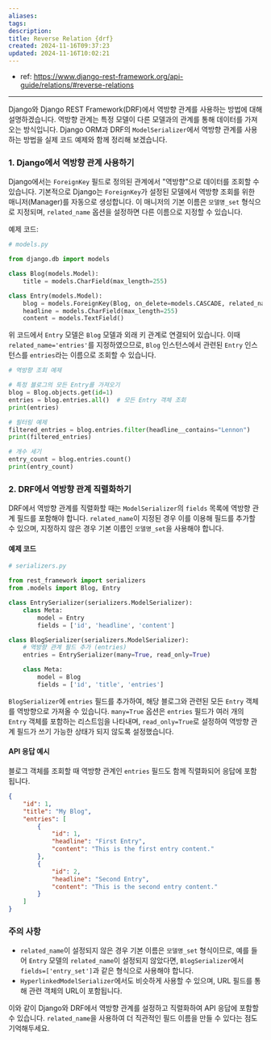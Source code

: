 ```yaml
---
aliases: 
tags: 
description:
title: Reverse Relation {drf}
created: 2024-11-16T09:37:23
updated: 2024-11-16T10:02:21
---
```

- ref: <https://www.django-rest-framework.org/api-guide/relations/#reverse-relations>
---
Django와 Django REST Framework(DRF)에서 역방향 관계를 사용하는 방법에 대해 설명하겠습니다. 역방향 관계는 특정 모델이 다른 모델과의 관계를 통해 데이터를 가져오는 방식입니다. Django ORM과 DRF의 `ModelSerializer`에서 역방향 관계를 사용하는 방법을 실제 코드 예제와 함께 정리해 보겠습니다.

### 1. Django에서 역방향 관계 사용하기

Django에서는 `ForeignKey` 필드로 정의된 관계에서 "역방향"으로 데이터를 조회할 수 있습니다. 기본적으로 Django는 `ForeignKey`가 설정된 모델에서 역방향 조회를 위한 매니저(Manager)를 자동으로 생성합니다. 이 매니저의 기본 이름은 `모델명_set` 형식으로 지정되며, `related_name` 옵션을 설정하면 다른 이름으로 지정할 수 있습니다.

예제 코드:

```python
# models.py

from django.db import models

class Blog(models.Model):
    title = models.CharField(max_length=255)

class Entry(models.Model):
    blog = models.ForeignKey(Blog, on_delete=models.CASCADE, related_name='entries')
    headline = models.CharField(max_length=255)
    content = models.TextField()
```

위 코드에서 `Entry` 모델은 `Blog` 모델과 외래 키 관계로 연결되어 있습니다. 이때 `related_name='entries'`를 지정하였으므로, `Blog` 인스턴스에서 관련된 `Entry` 인스턴스를 `entries`라는 이름으로 조회할 수 있습니다.

```python
# 역방향 조회 예제

# 특정 블로그의 모든 Entry를 가져오기
blog = Blog.objects.get(id=1)
entries = blog.entries.all()  # 모든 Entry 객체 조회
print(entries)

# 필터링 예제
filtered_entries = blog.entries.filter(headline__contains="Lennon")
print(filtered_entries)

# 개수 세기
entry_count = blog.entries.count()
print(entry_count)
```

### 2. DRF에서 역방향 관계 직렬화하기

DRF에서 역방향 관계를 직렬화할 때는 `ModelSerializer`의 `fields` 목록에 역방향 관계 필드를 포함해야 합니다. `related_name`이 지정된 경우 이를 이용해 필드를 추가할 수 있으며, 지정하지 않은 경우 기본 이름인 `모델명_set`을 사용해야 합니다.

#### 예제 코드

```python
# serializers.py

from rest_framework import serializers
from .models import Blog, Entry

class EntrySerializer(serializers.ModelSerializer):
    class Meta:
        model = Entry
        fields = ['id', 'headline', 'content']

class BlogSerializer(serializers.ModelSerializer):
    # 역방향 관계 필드 추가 (entries)
    entries = EntrySerializer(many=True, read_only=True)

    class Meta:
        model = Blog
        fields = ['id', 'title', 'entries']
```

`BlogSerializer`에 `entries` 필드를 추가하여, 해당 블로그와 관련된 모든 `Entry` 객체를 역방향으로 가져올 수 있습니다. `many=True` 옵션은 `entries` 필드가 여러 개의 `Entry` 객체를 포함하는 리스트임을 나타내며, `read_only=True`로 설정하여 역방향 관계 필드가 쓰기 가능한 상태가 되지 않도록 설정했습니다.

#### API 응답 예시

블로그 객체를 조회할 때 역방향 관계인 `entries` 필드도 함께 직렬화되어 응답에 포함됩니다.

```json
{
    "id": 1,
    "title": "My Blog",
    "entries": [
        {
            "id": 1,
            "headline": "First Entry",
            "content": "This is the first entry content."
        },
        {
            "id": 2,
            "headline": "Second Entry",
            "content": "This is the second entry content."
        }
    ]
}
```

### 주의 사항

- `related_name`이 설정되지 않은 경우 기본 이름은 `모델명_set` 형식이므로, 예를 들어 `Entry` 모델의 `related_name`이 설정되지 않았다면, `BlogSerializer`에서 `fields=['entry_set']`과 같은 형식으로 사용해야 합니다.
- `HyperlinkedModelSerializer`에서도 비슷하게 사용할 수 있으며, URL 필드를 통해 관련 객체의 URL이 포함됩니다.

이와 같이 Django와 DRF에서 역방향 관계를 설정하고 직렬화하여 API 응답에 포함할 수 있습니다. `related_name`을 사용하여 더 직관적인 필드 이름을 만들 수 있다는 점도 기억해두세요.
